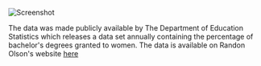 
![Screenshot](Images/bachelor_degrees.jpeg)

The data was made publicly available by The Department of Education Statistics which releases a data set annually containing the percentage of bachelor's degrees granted to women. The data is available on Randon Olson's website [here](http://www.randalolson.com/wp-content/uploads/percent-bachelors-degrees-women-usa.csv)
